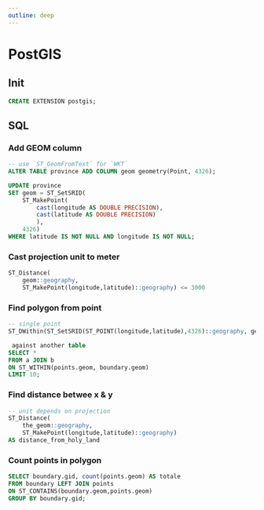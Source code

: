 ```yaml
---
outline: deep
---
```


# PostGIS

## Init

```sql
CREATE EXTENSION postgis;
```

## SQL

### Add GEOM column

```sql
-- use `ST_GeomFromText` for `WKT`
ALTER TABLE province ADD COLUMN geom geometry(Point, 4326);

UPDATE province
SET geom = ST_SetSRID(
    ST_MakePoint(
        cast(longitude AS DOUBLE PRECISION),
        cast(latitude AS DOUBLE PRECISION)
        ),
    4326)
WHERE latitude IS NOT NULL AND longitude IS NOT NULL;
```

### Cast projection unit to meter

```sql
ST_Distance(
    geom::geography,
    ST_MakePoint(longitude,latitude)::geography) <= 3000
```

### Find polygon from point

```sql
-- single point
ST_DWithin(ST_SetSRID(ST_POINT(longitude,latitude),4326)::geography, geom,0)

 against another table
SELECT *
FROM a JOIN b
ON ST_WITHIN(points.geom, boundary.geom)
LIMIT 10;
```

### Find distance betwee x & y

```sql
-- unit depends on projection
ST_Distance(
    the_geom::geography,
    ST_MakePoint(longitude,latitude)::geography)
AS distance_from_holy_land
```

### Count points in polygon

```sql
SELECT boundary.gid, count(points.geom) AS totale
FROM boundary LEFT JOIN points
ON ST_CONTAINS(boundary.geom,points.geom)
GROUP BY boundary.gid;
```
